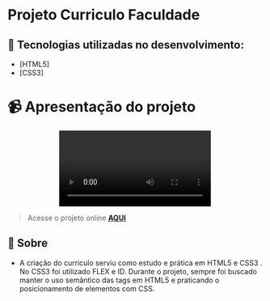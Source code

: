 # Projeto Curriculo Faculdade

## 🚀 Tecnologias utilizadas no desenvolvimento:
- [HTML5]
- [CSS3]

# 📹 Apresentação do projeto
<div align="center">
  <video src="" >
</div>

> Acesse o projeto online **[AQUI](https://curriculofacul1.netlify.app/)**

## 📝 Sobre
- A criação do curriculo serviu como estudo e prática em HTML5 e CSS3 . No CSS3 foi utilizado FLEX e ID. Durante o projeto, sempre foi buscado manter o uso semântico das tags em HTML5 e praticando o posicionamento de elementos com CSS.



